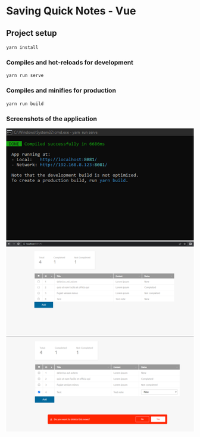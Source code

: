 # Saving Quick Notes - Vue

## Project setup
```
yarn install
```

### Compiles and hot-reloads for development
```
yarn run serve
```

### Compiles and minifies for production
```
yarn run build
```
### Screenshots of the application

![saving-quick-notes-vue](public/quick-save-app-1.png)
![saving-quick-notes-vue](public/quick-save-app-2.png)
![saving-quick-notes-vue](public/quick-save-app-3.png)

